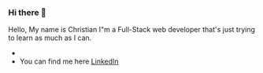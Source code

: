 ### Hi there 👋

Hello, My name is Christian I"m a Full-Stack web developer that's just trying to learn as much as I can.

-
- You can find me here [LinkedIn](https://www.linkedin.com/in/cberumen51/)
